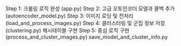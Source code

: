 Step 1: 크롤링 로직 완성 (app.py)
Step 2: 고급 오토인코더 모델과 콜백 추가 (autoencoder_model.py)
Step 3: 이미지 로딩 및 전처리 (load_and_process_images.py)
Step 4: 클러스터링 및 군집 정보 저장 (clustering.py)
해시테이블 구현
Step 5: 중심 로직 구현 (process_and_cluster_images.py)
save_model_and_cluster_info.py


